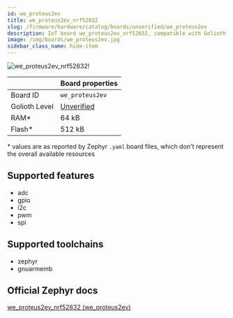 ```yaml
---
id: we_proteus2ev
title: we_proteus2ev_nrf52832
slug: /firmware/hardware/catalog/boards/unverified/we_proteus2ev
description: IoT board we_proteus2ev_nrf52832, compatible with Golioth at unverified level.
image: /img/boards/we_proteus2ev.jpg
sidebar_class_name: hide-item
---
```


[//]: # (This is an auto-generated file, do not edit! Changes to it will be lost upon re-generation)

![we_proteus2ev_nrf52832!](/img/boards/we_proteus2ev.jpg "we_proteus2ev_nrf52832")

|                | Board properties     |
| -------------  | -------------------- |
| Board ID       | `we_proteus2ev` |
| Golioth Level  | [Unverified](/firmware/hardware#unverified-boards) |
| RAM*           | 64 kB |
| Flash*         | 512 kB |

\* values are as reported by Zephyr `.yaml` board files, which don't represent the overall available resources



## Supported features

* adc
* gpio
* i2c
* pwm
* spi

## Supported toolchains

* zephyr
* gnuarmemb

## Official Zephyr docs

[we_proteus2ev_nrf52832 (we_proteus2ev)](https://docs.zephyrproject.org/latest/boards/we/proteus2ev/doc/index.html)
